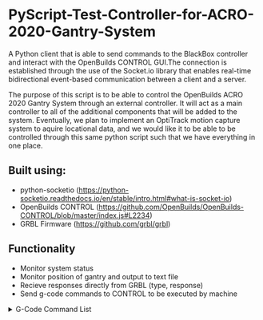 # PyScript-Test-Controller-for-ACRO-2020-Gantry-System

A Python client that is able to send commands to the BlackBox controller and interact with the OpenBuilds CONTROL GUI.The connection is established through the use of the Socket.io library that enables real-time bidirectional event-based communication between a client and a server.

The purpose of this script is to be able to control the OpenBuilds ACRO 2020 Gantry System through an external controller. It will act as a main controller to all of the additional components that will be added to the system. Eventually, we plan to implement an OptiTrack motion capture system to aquire locational data, and we would like it to be able to be controlled through this same python script such that we have everything in one place.

## Built using:
- python-socketio (https://python-socketio.readthedocs.io/en/stable/intro.html#what-is-socket-io)
- OpenBuilds CONTROL (https://github.com/OpenBuilds/OpenBuilds-CONTROL/blob/master/index.js#L2234)
- GRBL Firmware (https://github.com/grbl/grbl)

## Functionality
- Monitor system status
- Monitor position of gantry and output to text file
- Recieve responses directly from GRBL (type, response)
- Send g-code commands to CONTROL to be executed by machine

<details>
<summary>G-Code Command List</summary>

-- in progress--
### G0,G1: Linear Motions (G0 for non-extrusion movements)
G
G1 
### G2: Clockwise Arc
G2 
### G3: Counter-clockwise Arc
G3 
### G10 L2, G10 L20: Set Work Coordinate Offsets
### G17, G18,G19: Plane Selection
### G20: Set inch Units, 
### G21: Set milimeter Units
### G28,G30: go to Pre-Defined Position
### G28.1, G30.1: Set Pre-Defined Position
### G38.2: Probing
### G53: Move in Absolute Coordinates
### G54, G55, G56, G57, G58, G59: Work Coordinate Systems
### G61: Path Control Modes
### G80: Motion Mode Cancel
### G90, G91: Distance Modes
### G91.1: Arc IJK Distance Modes
### G92: Coordinate Offset
### G92.1 Clear Coordinate system Offsets
### G93, G94: Feedrate modes
### M0, M2, M30: Program Pause and End
### M3, M4, M5: Spindle Control
### M7, M8, M9: Coolant Control
### M56: Parking Motion Override Control
</details>
